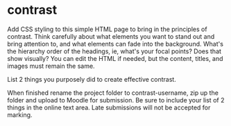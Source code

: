 # contrast

Add CSS styling to this simple HTML page to bring in the principles of contrast. Think carefully about what elements you want to stand out and bring attention to, and what elements can fade into the background. What's the hierarchy order of the headings, ie, what's your focal points? Does that show visually? You can edit the HTML if needed, but the content, titles, and images must remain the same.

List 2 things you purposely did to create effective contrast.

When finished rename the project folder to contrast-username, zip up the folder and upload to Moodle for submission. Be sure to include your list of 2 things in the online text area. Late submissions will not be accepted for marking.

